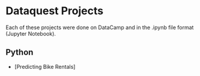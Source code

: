 # Dataquest Projects
Each of these projects were done on DataCamp and in the .ipynb file format (Jupyter Notebook).
## Python
* [Predicting Bike Rentals]
